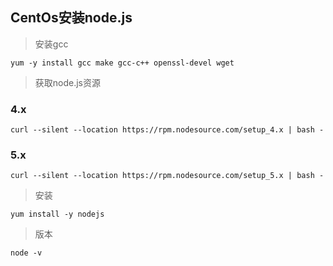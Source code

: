 CentOs安装node.js
---

> 安装gcc

```
yum -y install gcc make gcc-c++ openssl-devel wget
```

> 获取node.js资源

### 4.x

```
curl --silent --location https://rpm.nodesource.com/setup_4.x | bash -
```

### 5.x

```
curl --silent --location https://rpm.nodesource.com/setup_5.x | bash -
```

> 安装

```
yum install -y nodejs
```

> 版本

```
node -v 
```

